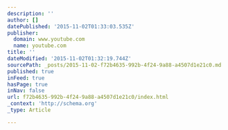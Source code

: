 ```yaml
---
description: ''
author: []
datePublished: '2015-11-02T01:33:03.535Z'
publisher:
  domain: www.youtube.com
  name: youtube.com
title: ''
dateModified: '2015-11-02T01:32:19.744Z'
sourcePath: _posts/2015-11-02-f72b4635-992b-4f24-9a88-a4507d1e21c0.md
published: true
inFeed: true
hasPage: true
inNav: false
url: f72b4635-992b-4f24-9a88-a4507d1e21c0/index.html
_context: 'http://schema.org'
_type: Article

---
```

